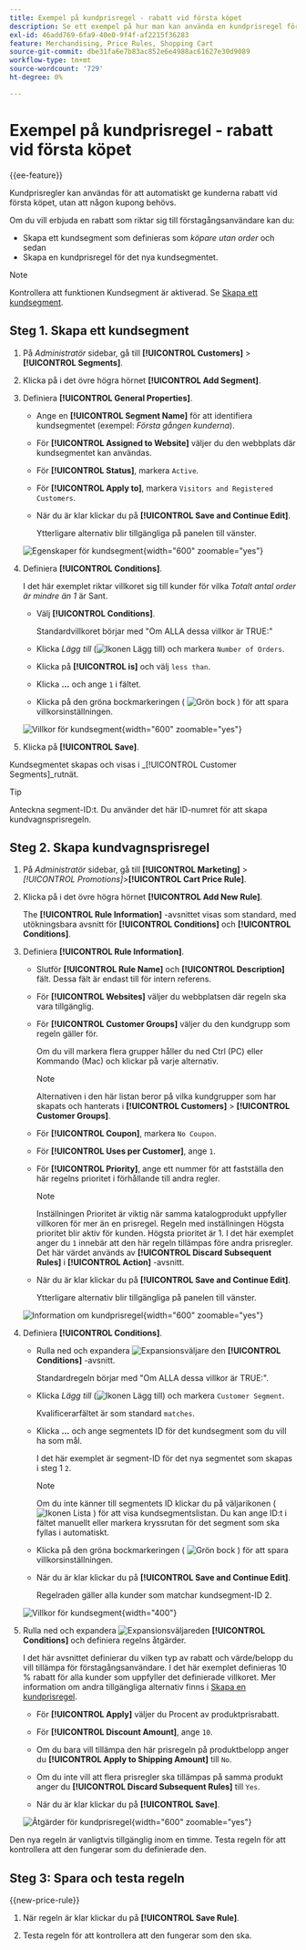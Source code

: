 ```yaml
---
title: Exempel på kundprisregel - rabatt vid första köpet
description: Se ett exempel på hur man kan använda en kundprisregel för att erbjuda en rabatt till förstagångskunder.
exl-id: 46add769-6fa9-40e0-9f4f-af2215f36283
feature: Merchandising, Price Rules, Shopping Cart
source-git-commit: dbe31fa6e7b83ac852e6e4988ac61627e30d9089
workflow-type: tm+mt
source-wordcount: '729'
ht-degree: 0%

---
```


# Exempel på kundprisregel - rabatt vid första köpet

{{ee-feature}}

Kundprisregler kan användas för att automatiskt ge kunderna rabatt vid första köpet, utan att någon kupong behövs.

Om du vill erbjuda en rabatt som riktar sig till förstagångsanvändare kan du:

- Skapa ett kundsegment som definieras som _köpare utan order_ och sedan
- Skapa en kundprisregel för det nya kundsegmentet.

>[!NOTE]
>
>Kontrollera att funktionen Kundsegment är aktiverad. Se [Skapa ett kundsegment](../customers/customer-segment-create.md).

## Steg 1. Skapa ett kundsegment

1. På _Administratör_ sidebar, gå till **[!UICONTROL Customers]** > **[!UICONTROL Segments]**.

1. Klicka på i det övre högra hörnet **[!UICONTROL Add Segment]**.

1. Definiera **[!UICONTROL General Properties]**.

   - Ange en **[!UICONTROL Segment Name]** för att identifiera kundsegmentet (exempel: _Första gången kunderna_).

   - För **[!UICONTROL Assigned to Website]** väljer du den webbplats där kundsegmentet kan användas.

   - För **[!UICONTROL Status]**, markera `Active`.

   - För **[!UICONTROL Apply to]**, markera `Visitors and Registered Customers`.

   - När du är klar klickar du på **[!UICONTROL Save and Continue Edit]**.

     Ytterligare alternativ blir tillgängliga på panelen till vänster.

   ![Egenskaper för kundsegment](./assets/customer-segment-first-time.png){width="600" zoomable="yes"}

1. Definiera **[!UICONTROL Conditions]**.

   I det här exemplet riktar villkoret sig till kunder för vilka _Totalt antal order är mindre än 1_ är Sant.

   - Välj **[!UICONTROL Conditions]**.

     Standardvillkoret börjar med &quot;Om ALLA dessa villkor är TRUE:&quot;

   - Klicka _Lägg till_ (![Ikonen Lägg till](../assets/icon-add-green-circle.png)) och markera `Number of Orders`.

   - Klicka på **[!UICONTROL is]** och välj `less than`.

   - Klicka **...** och ange `1` i fältet.

   - Klicka på den gröna bockmarkeringen ( ![Grön bock](../assets/icon-checkmark-green-circle.png) ) för att spara villkorsinställningen.

   ![Villkor för kundsegment](./assets/customer-segment-first-time-condition.png){width="600" zoomable="yes"}

1. Klicka på **[!UICONTROL Save]**.

Kundsegmentet skapas och visas i _[!UICONTROL Customer Segments]_rutnät.

>[!TIP]
>
>Anteckna segment-ID:t. Du använder det här ID-numret för att skapa kundvagnsprisregeln.

## Steg 2. Skapa kundvagnsprisregel

1. På _Administratör_ sidebar, gå till **[!UICONTROL Marketing]** > _[!UICONTROL Promotions]_>**[!UICONTROL Cart Price Rule]**.

1. Klicka på i det övre högra hörnet **[!UICONTROL Add New Rule]**.

   The **[!UICONTROL Rule Information]** -avsnittet visas som standard, med utökningsbara avsnitt för **[!UICONTROL Conditions]** och **[!UICONTROL Conditions]**.

1. Definiera **[!UICONTROL Rule Information]**.

   - Slutför **[!UICONTROL Rule Name]** och **[!UICONTROL Description]** fält. Dessa fält är endast till för intern referens.

   - För **[!UICONTROL Websites]** väljer du webbplatsen där regeln ska vara tillgänglig.

   - För **[!UICONTROL Customer Groups]** väljer du den kundgrupp som regeln gäller för.

     Om du vill markera flera grupper håller du ned Ctrl (PC) eller Kommando (Mac) och klickar på varje alternativ.

     >[!NOTE]
     >
     >Alternativen i den här listan beror på vilka kundgrupper som har skapats och hanterats i **[!UICONTROL Customers]** > **[!UICONTROL Customer Groups]**.

   - För **[!UICONTROL Coupon]**, markera `No Coupon`.

   - För **[!UICONTROL Uses per Customer]**, ange `1`.

   - För **[!UICONTROL Priority]**, ange ett nummer för att fastställa den här regelns prioritet i förhållande till andra regler.

     >[!NOTE]
     >
     >Inställningen Prioritet är viktig när samma katalogprodukt uppfyller villkoren för mer än en prisregel. Regeln med inställningen Högsta prioritet blir aktiv för kunden. Högsta prioritet är 1. I det här exemplet anger du `1` innebär att den här regeln tillämpas före andra prisregler. Det här värdet används av **[!UICONTROL Discard Subsequent Rules]** i **[!UICONTROL Action]** -avsnitt.

   - När du är klar klickar du på **[!UICONTROL Save and Continue Edit]**.

     Ytterligare alternativ blir tillgängliga på panelen till vänster.

   ![Information om kundprisregel](./assets/rule-information-first-time.png){width="600" zoomable="yes"}

1. Definiera **[!UICONTROL Conditions]**.

   - Rulla ned och expandera ![Expansionsväljare](../assets/icon-display-expand.png) den **[!UICONTROL Conditions]** -avsnitt.

     Standardregeln börjar med &quot;Om ALLA dessa villkor är TRUE:&quot;.

   - Klicka _Lägg till_ (![Ikonen Lägg till](../assets/icon-add-green-circle.png)) och markera `Customer Segment`.

     Kvalificerarfältet är som standard `matches`.

   - Klicka **...** och ange segmentets ID för det kundsegment som du vill ha som mål.

     I det här exemplet är segment-ID för det nya segmentet som skapas i steg 1 `2`.

     >[!NOTE]
     >
     >Om du inte känner till segmentets ID klickar du på väljarikonen ( ![Ikonen Lista](../assets/icon-list-chooser.png) ) för att visa kundsegmentslistan. Du kan ange ID:t i fältet manuellt eller markera kryssrutan för det segment som ska fyllas i automatiskt.

   - Klicka på den gröna bockmarkeringen ( ![Grön bock](../assets/icon-checkmark-green-circle.png) ) för att spara villkorsinställningen.

   - När du är klar klickar du på **[!UICONTROL Save and Continue Edit]**.

     Regelraden gäller alla kunder som matchar kundsegment-ID 2.

   ![Villkor för kundsegment](./assets/customer-segment-matches.png){width="400"}

1. Rulla ned och expandera ![Expansionsväljare](../assets/icon-display-expand.png)den **[!UICONTROL Conditions]** och definiera regelns åtgärder.

   I det här avsnittet definierar du vilken typ av rabatt och värde/belopp du vill tillämpa för förstagångsanvändare. I det här exemplet definieras 10 % rabatt för alla kunder som uppfyller det definierade villkoret. Mer information om andra tillgängliga alternativ finns i [Skapa en kundprisregel](price-rules-cart-create.md).

   - För **[!UICONTROL Apply]** väljer du Procent av produktprisrabatt.

   - För **[!UICONTROL Discount Amount]**, ange `10`.

   - Om du bara vill tillämpa den här prisregeln på produktbelopp anger du **[!UICONTROL Apply to Shipping Amount]** till `No`.

   - Om du inte vill att flera prisregler ska tillämpas på samma produkt anger du **[!UICONTROL Discard Subsequent Rules]** till `Yes`.

   - När du är klar klickar du på **[!UICONTROL Save]**.

   ![Åtgärder för kundprisregel](./assets/actions-first-time.png){width="600" zoomable="yes"}

Den nya regeln är vanligtvis tillgänglig inom en timme. Testa regeln för att kontrollera att den fungerar som du definierade den.

## Steg 3: Spara och testa regeln

{{new-price-rule}}

1. När regeln är klar klickar du på **[!UICONTROL Save Rule]**.

1. Testa regeln för att kontrollera att den fungerar som den ska.
